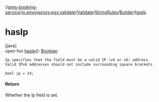 //[pms-booking-service](../../../../../index.md)/[io.envoyproxy.pgv.validate](../../../index.md)/[Validate](../../index.md)/[StringRules](../index.md)/[Builder](index.md)/[hasIp](has-ip.md)

# hasIp

[java]\
open fun [hasIp](has-ip.md)(): [Boolean](https://kotlinlang.org/api/core/kotlin-stdlib/kotlin/-boolean/index.html)

```kotlin
Ip specifies that the field must be a valid IP (v4 or v6) address.
Valid IPv6 addresses should not include surrounding square brackets.

```
`bool ip = 14;`

#### Return

Whether the ip field is set.